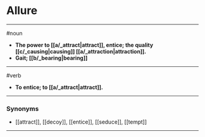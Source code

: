 # Allure
---
#noun
- **The power to [[a/_attract|attract]], entice; the quality [[c/_causing|causing]] [[a/_attraction|attraction]].**
- **Gait; [[b/_bearing|bearing]]**
---
#verb
- **To entice; to [[a/_attract|attract]].**
---
### Synonyms
- [[attract]], [[decoy]], [[entice]], [[seduce]], [[tempt]]
---
